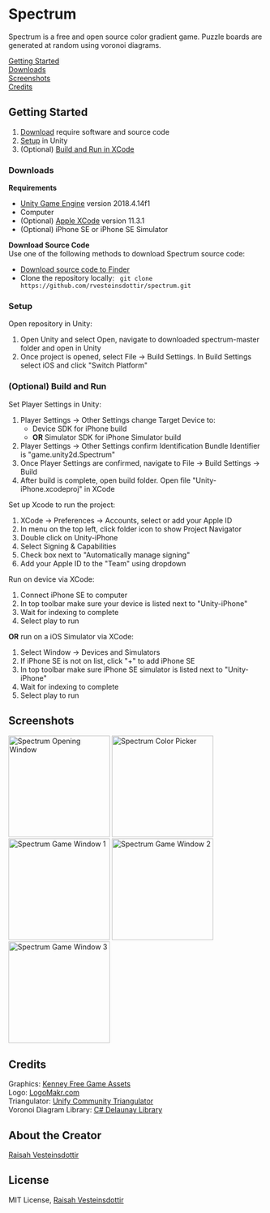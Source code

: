 # Spectrum
Spectrum is a free and open source color gradient game. Puzzle boards are generated at random using voronoi diagrams. <br>

[Getting Started](#getting-started)<br>
[Downloads](#downloads)<br>
[Screenshots](#screenshots)<br>
[Credits](#credits)

## Getting Started
1. [Download](#downloads) require software and source code 
2. [Setup](#setup) in Unity 
3. (Optional) [Build and Run in XCode](#(optional)-build-and-run)

### Downloads
**Requirements**
- [Unity Game Engine](https://unity.com/) version 2018.4.14f1
- Computer
- (Optional) [Apple XCode](https://developer.apple.com/xcode/) version 11.3.1
- (Optional) iPhone SE or iPhone SE Simulator

**Download Source Code** <br>
Use one of the following methods to download Spectrum source code:
- [Download source code to Finder](https://minhaskamal.github.io/DownGit/#/home?url=https://github.com/rvesteinsdottir/spectrum)
- Clone the repository locally: ```  git clone https://github.com/rvesteinsdottir/spectrum.git  ```

### Setup
Open repository in Unity:
1. Open Unity and select Open, navigate to downloaded spectrum-master folder and open in Unity
2. Once project is opened, select File -> Build Settings. In Build Settings select iOS and click "Switch Platform"

### (Optional) Build and Run 
Set Player Settings in Unity:
1. Player Settings -> Other Settings change Target Device to:  
    - Device SDK for iPhone build
    - **OR** Simulator SDK for iPhone Simulator build
2. Player Settings -> Other Settings confirm Identification Bundle Identifier is "game.unity2d.Spectrum"
3. Once Player Settings are confirmed, navigate to File -> Build Settings -> Build
4. After build is complete, open build folder. Open file "Unity-iPhone.xcodeproj" in XCode

Set up Xcode to run the project:
1. XCode -> Preferences -> Accounts, select or add your Apple ID
2. In menu on the top left, click folder icon to show Project Navigator
3. Double click on Unity-iPhone
4. Select Signing & Capabilities
5. Check box next to "Automatically manage signing"
6. Add your Apple ID to the "Team" using dropdown

Run on device via XCode:
1. Connect iPhone SE to computer
2. In top toolbar make sure your device is listed next to "Unity-iPhone"
3. Wait for indexing to complete
4. Select play to run 

**OR** run on a iOS Simulator via XCode:
1. Select Window -> Devices and Simulators
2. If iPhone SE is not on list, click "+" to add iPhone SE
3. In top toolbar make sure iPhone SE simulator is listed next to "Unity-iPhone"
4. Wait for indexing to complete
5. Select play to run 

## Screenshots
<img src="https://user-images.githubusercontent.com/52141232/72937161-6f5e0500-3d1d-11ea-95fc-b621ccc0668e.png" alt="Spectrum Opening Window" width = 200 display="inline">
<img src="https://user-images.githubusercontent.com/52141232/72937563-38d4ba00-3d1e-11ea-9c0a-8a0c592462f3.png" alt="Spectrum Color Picker" width = 200 display="inline"> <br>
<img src="https://user-images.githubusercontent.com/52141232/72937483-104cc000-3d1e-11ea-9b80-d679561a0f04.png" alt="Spectrum Game Window 1" width = 200 display="inline">
<img src="https://user-images.githubusercontent.com/52141232/72937524-28bcda80-3d1e-11ea-9428-e66f5dbaed9d.png" alt="Spectrum Game Window 2" width = 200 display="inline">
<img src="https://user-images.githubusercontent.com/52141232/72937556-35d9c980-3d1e-11ea-831e-1ca867ddd3cf.png" alt="Spectrum Game Window 3" width = 200 display="inline">




## Credits
Graphics: [Kenney Free Game Assets](https://kenney.nl/) <br>
Logo: [LogoMakr.com](https://logomakr.com/) <br>
Triangulator: [Unify Community Triangulator](http://wiki.unity3d.com/index.php?title=Triangulator) <br>
Voronoi Diagram Library: [C# Delaunay Library](https://github.com/PouletFrit/csDelaunay)

## About the Creator
[Raisah Vesteinsdottir](https://rvesteinsdottir.github.io/)

## License
MIT License, [Raisah Vesteinsdottir](https://github.com/rvesteinsdottir/spectrum/blob/master/LICENSE)


